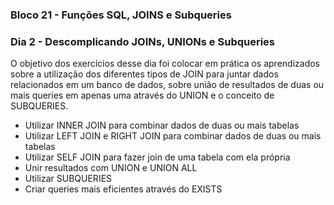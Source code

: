 ### Bloco 21 - Funções SQL, JOINS e Subqueries
### Dia 2 - Descomplicando JOINs, UNIONs e Subqueries

O objetivo dos exercícios desse dia foi colocar em prática os aprendizados sobre a utilização dos diferentes tipos de JOIN para juntar dados relacionados em um banco de dados, sobre união de resultados de duas ou mais queries em apenas uma através do UNION e o conceito de SUBQUERIES.

- Utilizar INNER JOIN para combinar dados de duas ou mais tabelas
- Utilizar LEFT JOIN e RIGHT JOIN para combinar dados de duas ou mais tabelas
- Utilizar SELF JOIN para fazer join de uma tabela com ela própria
- Unir resultados com UNION e UNION ALL
- Utilizar SUBQUERIES
- Criar queries mais eficientes através do EXISTS
